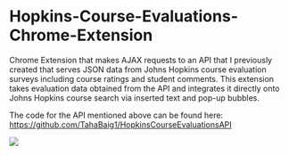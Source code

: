 # Hopkins-Course-Evaluations-Chrome-Extension

Chrome Extension that makes AJAX requests to an API that I previously created that serves JSON data from Johns Hopkins course evaluation surveys including course ratings and student comments. 
This extension takes evaluation data obtained from the API and integrates it directly onto Johns Hopkins course search via inserted text and pop-up bubbles.


The code for the API mentioned above can be found here: https://github.com/TahaBaig1/HopkinsCourseEvaluationsAPI

![](https://tahabaig1.github.io/images/HopkinsEvaluations_1.png)

